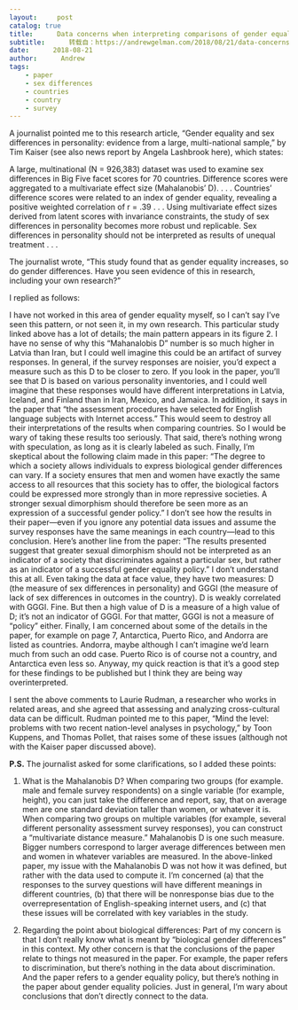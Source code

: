 ```yaml
---
layout:     post
catalog: true
title:      Data concerns when interpreting comparisons of gender equality between countries
subtitle:      转载自：https://andrewgelman.com/2018/08/21/data-concerns-interpreting-comparisons-gender-equality-countries/
date:      2018-08-21
author:      Andrew
tags:
    - paper
    - sex differences
    - countries
    - country
    - survey
---
```





A journalist pointed me to this research article, “Gender equality and sex differences in personality: evidence from a large, multi-national sample,” by Tim Kaiser (see also news report by Angela Lashbrook here), which states:

> 
A large, multinational (N = 926,383) dataset was used to examine sex differences in Big Five facet scores for 70 countries. Difference scores were aggregated to a multivariate effect size (Mahalanobis’ D). . . .
Countries’ difference scores were related to an index of gender equality, revealing a positive weighted correlation of r = .39 . . .
Using multivariate effect sizes derived from latent scores with invariance constraints, the study of sex differences in personality becomes more robust und replicable. Sex differences in personality should not be interpreted as results of unequal treatment . . .


The journalist wrote, “This study found that as gender equality increases, so do gender differences. Have you seen evidence of this in research, including your own research?”

I replied as follows:

> 
I have not worked in this area of gender equality myself, so I can’t say I’ve seen this pattern, or not seen it, in my own research. This particular study linked above has a lot of details; the main pattern appears in its figure 2. I have no sense of why this “Mahanalobis D” number is so much higher in Latvia than Iran, but I could well imagine this could be an artifact of survey responses. In general, if the survey responses are noisier, you’d expect a measure such as this D to be closer to zero. If you look in the paper, you’ll see that D is based on various personality inventories, and I could well imagine that these responses would have different interpretations in Latvia, Iceland, and Finland than in Iran, Mexico, and Jamaica. In addition, it says in the paper that “the assessment procedures have selected for English language subjects with Internet access.” This would seem to destroy all their interpretations of the results when comparing countries. So I would be wary of taking these results too seriously. That said, there’s nothing wrong with speculation, as long as it is clearly labeled as such.
Finally, I’m skeptical about the following claim made in this paper: “The degree to which a society allows individuals to express biological gender differences can vary. If a society ensures that men and women have exactly the same access to all resources that this society has to offer, the biological factors could be expressed more strongly than in more repressive societies. A stronger sexual dimorphism should therefore be seen more as an expression of a successful gender policy.” I don’t see how the results in their paper—even if you ignore any potential data issues and assume the survey responses have the same meanings in each country—lead to this conclusion.
Here’s another line from the paper: “The results presented suggest that greater sexual dimorphism should not be interpreted as an indicator of a society that discriminates against a particular sex, but rather as an indicator of a successful gender equality policy.” I don’t understand this at all. Even taking the data at face value, they have two measures: D (the measure of sex differences in personality) and GGGI (the measure of lack of sex differences in outcomes in the country). D is weakly correlated with GGGI. Fine. But then a high value of D is a measure of a high value of D; it’s not an indicator of GGGI. For that matter, GGGI is not a measure of “policy” either.
Finally, I am concerned about some of the details in the paper, for example on page 7, Antarctica, Puerto Rico, and Andorra are listed as countries. Andorra, maybe although I can’t imagine we’d learn much from such an odd case. Puerto Rico is of course not a country, and Antarctica even less so.
Anyway, my quick reaction is that it’s a good step for these findings to be published but I think they are being way overinterpreted.


I sent the above comments to Laurie Rudman, a researcher who works in related areas, and she agreed that assessing and analyzing cross-cultural data can be difficult. Rudman pointed me to this paper, “Mind the level: problems with two recent nation-level analyses in psychology,” by Toon Kuppens, and Thomas Pollet, that raises some of these issues (although not with the Kaiser paper discussed above).

**P.S.** The journalist asked for some clarifications, so I added these points:

1. What is the Mahalanobis D? When comparing two groups (for example. male and female survey respondents) on a single variable (for example, height), you can just take the difference and report, say, that on average men are one standard deviation taller than women, or whatever it is. When comparing two groups on multiple variables (for example, several different personality assessment survey responses), you can construct a “multivariate distance measure.” Mahalanobis D is one such measure. Bigger numbers correspond to larger average differences between men and women in whatever variables are measured. In the above-linked paper, my issue with the Mahalanobis D was not how it was defined, but rather with the data used to compute it. I’m concerned (a) that the responses to the survey questions will have different meanings in different countries, (b) that there will be nonresponse bias due to the overrepresentation of English-speaking internet users, and (c) that these issues will be correlated with key variables in the study.

2. Regarding the point about biological differences: Part of my concern is that I don’t really know what is meant by “biological gender differences” in this context. My other concern is that the conclusions of the paper relate to things not measured in the paper. For example, the paper refers to discrimination, but there’s nothing in the data about discrimination. And the paper refers to a gender equality policy, but there’s nothing in the paper about gender equality policies. Just in general, I’m wary about conclusions that don’t directly connect to the data.




